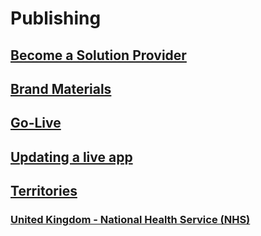 
# Publishing
## [Become a Solution Provider](become-a-solution-provider.md)
## [Brand Materials](brand-materials.md)
## [Go-Live](go-live.md)
## [Updating a live app](updates.md)
## [Territories](territories.md)
### [United Kingdom - National Health Service (NHS)](nhs.md)

